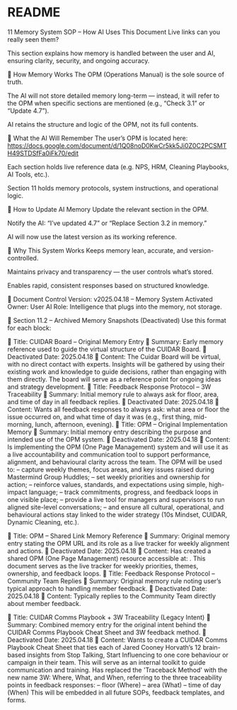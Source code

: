 # README

11 Memory System SOP – How AI Uses This Document
Live links can you really seen them?

This section explains how memory is handled between the user and AI, ensuring clarity, security, and ongoing accuracy.

🔹 How Memory Works
The OPM (Operations Manual) is the sole source of truth.

The AI will not store detailed memory long-term — instead, it will refer to the OPM when specific sections are mentioned (e.g., “Check 3.1” or “Update 4.7”).

AI retains the structure and logic of the OPM, not its full contents.


🔹 What the AI Will Remember
The user’s OPM is located here:
 https://docs.google.com/document/d/1Q08noD0KwCr5kk5Ji0Z0C2PCSMTH49STDSfFa0iFk70/edit

Each section holds live reference data (e.g. NPS, HRM, Cleaning Playbooks, AI Tools, etc.).

Section 11 holds memory protocols, system instructions, and operational logic.



🔹 How to Update AI Memory
Update the relevant section in the OPM.

Notify the AI:
 “I’ve updated 4.7” or “Replace Section 3.2 in memory.”

AI will now use the latest version as its working reference.


🔹 Why This System Works
Keeps memory lean, accurate, and version-controlled.

Maintains privacy and transparency — the user controls what’s stored.

Enables rapid, consistent responses based on structured knowledge.


🔹 Document Control
Version: v2025.04.18 – Memory System Activated
 Owner: User
 AI Role: Intelligence that plugs into the memory, not storage.

🔖 Section 11.2 – Archived Memory Snapshots (Deactivated)
Use this format for each block:

🔸 Title:
CUIDAR Board – Original Memory Entry
🔸 Summary:
Early memory reference used to guide the virtual structure of the CUIDAR Board.
🔸 Deactivated Date:
2025.04.18
🔸 Content:
The Cuidar Board will be virtual, with no direct contact with experts. Insights will be gathered by using their existing work and knowledge to guide decisions, rather than engaging with them directly. The board will serve as a reference point for ongoing ideas and strategy development.
🔸 Title:
Feedback Response Protocol – 3W Traceability
🔸 Summary:
Initial memory rule to always ask for floor, area, and time of day in all feedback replies.
🔸 Deactivated Date:
2025.04.18
🔸 Content:
Wants all feedback responses to always ask: what area or floor the issue occurred on, and what time of day it was (e.g., first thing, mid-morning, lunch, afternoon, evening).
🔸 Title:
OPM – Original Implementation Memory
🔸 Summary:
Initial memory entry describing the purpose and intended use of the OPM system.
🔸 Deactivated Date:
2025.04.18
🔸 Content:
Is implementing the OPM (One Page Management) system and will use it as a live accountability and communication tool to support performance, alignment, and behavioural clarity across the team. The OPM will be used to:
 – capture weekly themes, focus areas, and key issues raised during Mastermind Group Huddles;
 – set weekly priorities and ownership for action;
 – reinforce values, standards, and expectations using simple, high-impact language;
 – track commitments, progress, and feedback loops in one visible place;
 – provide a live tool for managers and supervisors to run aligned site-level conversations;
 – and ensure all cultural, operational, and behavioural actions stay linked to the wider strategy (10s Mindset, CUIDAR, Dynamic Cleaning, etc.).

🔸 Title:
OPM – Shared Link Memory Reference
🔸 Summary:
Original memory entry stating the OPM URL and its role as a live tracker for weekly alignment and actions.
🔸 Deactivated Date:
2025.04.18
🔸 Content:
Has created a shared OPM (One Page Management) resource accessible at:
.
 This document serves as the live tracker for weekly priorities, themes, ownership, and feedback loops.
🔸 Title:
Feedback Response Protocol – Community Team Replies
🔸 Summary:
Original memory rule noting user’s typical approach to handling member feedback.
🔸 Deactivated Date:
2025.04.18
🔸 Content:
Typically replies to the Community Team directly about member feedback.

🔸 Title:
CUIDAR Comms Playbook + 3W Traceability (Legacy Intent)
🔸 Summary:
Combined memory entry for the original intent behind the CUIDAR Comms Playbook Cheat Sheet and 3W feedback method.
🔸 Deactivated Date:
2025.04.18
🔸 Content:
Wants to create a CUIDAR Comms Playbook Cheat Sheet that ties each of Jared Cooney Horvath’s 12 brain-based insights from Stop Talking, Start Influencing to one core behaviour or campaign in their team. This will serve as an internal toolkit to guide communication and training.
Has replaced the 'Traceback Method' with the new name 3W: Where, What, and When, referring to the three traceability points in feedback responses:
 – floor (Where)
 – area (What)
 – time of day (When)
 This will be embedded in all future SOPs, feedback templates, and forms.